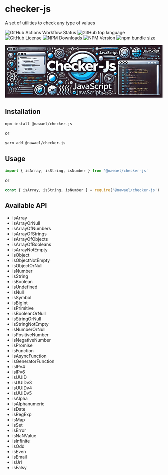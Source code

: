 # checker-js

A set of utilities to check any type of values

![GitHub Actions Workflow Status](https://img.shields.io/github/actions/workflow/status/nwl-x/checker-js/release.yml)
![GitHub top language](https://img.shields.io/github/languages/top/nwl-x/checker-js?logo=typescript)
![GitHub License](https://img.shields.io/github/license/nwl-x/checker-js)
![NPM Downloads](https://img.shields.io/npm/dw/%40nawael%2Fchecker-js?logo=npm)
![NPM Version](https://img.shields.io/npm/v/%40nawael%2Fchecker-js)
![npm bundle size](https://img.shields.io/bundlephobia/min/%40nawael%2Fchecker-js)

![npm bundle size](./checker-banner.png)

## Installation

```bash
npm install @nawael/checker-js
```

or

```bash
yarn add @nawael/checker-js
```

## Usage

```js
import { isArray, isString, isNumber } from '@nawael/checker-js'
```

or

```js
const { isArray, isString, isNumber } = require('@nawael/checker-js')
```

## Available API

- isArray
- isArrayOrNull
- isArrayOfNumbers
- isArrayOfStrings
- isArrayOfObjects
- isArrayOfBooleans
- isArrayNotEmpty
- isObject
- isObjectNotEmpty
- isObjectOrNull
- isNumber
- isString
- isBoolean
- isUndefined
- isNull
- isSymbol
- isBigInt
- isPrimitive
- isBooleanOrNull
- isStringOrNull
- isStringNotEmpty
- isNumberOrNull
- isPositiveNumber
- isNegativeNumber
- isPromise
- isFunction
- isAsyncFunction
- isGeneratorFunction
- isIPv4
- isIPv6
- isUUID
- isUUIDv3
- isUUIDv4
- isUUIDv5
- isAlpha
- isAlphanumeric
- isDate
- isRegExp
- isMap
- isSet
- isError
- isNaNValue
- isInfinite
- isOdd
- isEven
- isEmail
- isUrl
- isFalsy
